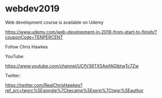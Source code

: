 # webdev2019
Web development course is available on Udemy

https://www.udemy.com/web-development-in-2019-from-start-to-finish/?couponCode=TENPERCENT

Follow Chris Hawkes

YouTube: 

https://www.youtube.com/channel/UCfV36TX5AejfAGIbtwTc7Zw

Twitter: 

https://twitter.com/RealChrisHawkes?ref_src=twsrc%5Egoogle%7Ctwcamp%5Eserp%7Ctwgr%5Eauthor
